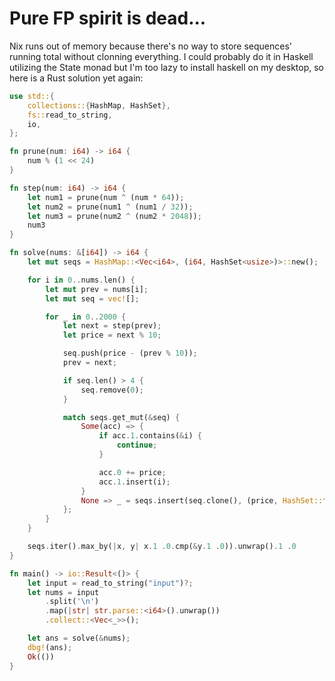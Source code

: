 # Pure FP spirit is dead...

Nix runs out of memory because there's no way to store sequences' running total without clonning everything. I could probably do it in Haskell utilizing the State monad but I'm too lazy to install haskell on my desktop, so here is a Rust solution yet again:

```rust
use std::{
    collections::{HashMap, HashSet},
    fs::read_to_string,
    io,
};

fn prune(num: i64) -> i64 {
    num % (1 << 24)
}

fn step(num: i64) -> i64 {
    let num1 = prune(num ^ (num * 64));
    let num2 = prune(num1 ^ (num1 / 32));
    let num3 = prune(num2 ^ (num2 * 2048));
    num3
}

fn solve(nums: &[i64]) -> i64 {
    let mut seqs = HashMap::<Vec<i64>, (i64, HashSet<usize>)>::new();

    for i in 0..nums.len() {
        let mut prev = nums[i];
        let mut seq = vec![];

        for _ in 0..2000 {
            let next = step(prev);
            let price = next % 10;

            seq.push(price - (prev % 10));
            prev = next;

            if seq.len() > 4 {
                seq.remove(0);
            }

            match seqs.get_mut(&seq) {
                Some(acc) => {
                    if acc.1.contains(&i) {
                        continue;
                    }

                    acc.0 += price;
                    acc.1.insert(i);
                }
                None => _ = seqs.insert(seq.clone(), (price, HashSet::from([i]))),
            };
        }
    }

    seqs.iter().max_by(|x, y| x.1 .0.cmp(&y.1 .0)).unwrap().1 .0
}

fn main() -> io::Result<()> {
    let input = read_to_string("input")?;
    let nums = input
        .split('\n')
        .map(|str| str.parse::<i64>().unwrap())
        .collect::<Vec<_>>();

    let ans = solve(&nums);
    dbg!(ans);
    Ok(())
}
```
